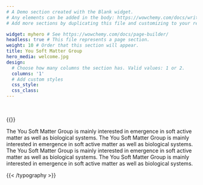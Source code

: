 ```yaml
---
# A Demo section created with the Blank widget.
# Any elements can be added in the body: https://wowchemy.com/docs/writing-markdown-latex/
# Add more sections by duplicating this file and customizing to your requirements.

widget: myhero # See https://wowchemy.com/docs/page-builder/
headless: true # This file represents a page section.
weight: 10 # Order that this section will appear.
title: You Soft Matter Group
hero_media: welcome.jpg
design:
  # Choose how many columns the section has. Valid values: 1 or 2.
  columns: '1'
  # Add custom styles
  css_style:
  css_class:
---
```


<br>

{{<typography font="Roboto" size="24px" style="normal" weight="normal" >}}

The You Soft Matter Group is mainly interested in emergence in soft active matter as well as biological systems.
The You Soft Matter Group is mainly interested in emergence in soft active matter as well as biological systems.
The You Soft Matter Group is mainly interested in emergence in soft active matter as well as biological systems.
The You Soft Matter Group is mainly interested in emergence in soft active matter as well as biological systems.

{{< /typography >}}